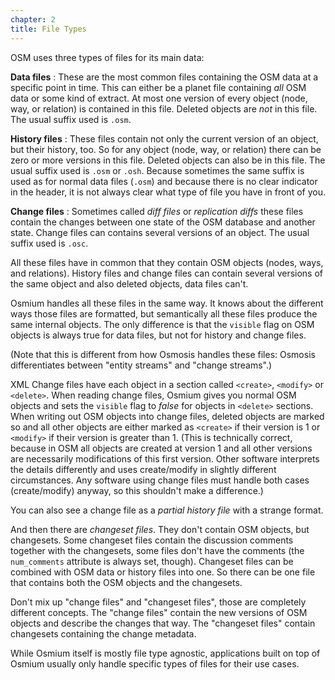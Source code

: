 ```yaml
---
chapter: 2
title: File Types
---
```


OSM uses three types of files for its main data:

**Data files**
:   These are the most common files containing the OSM data at a specific point
    in time. This can either be a planet file containing *all* OSM data or some
    kind of extract. At most one version of every object (node, way, or
    relation) is contained in this file. Deleted objects are *not* in this
    file. The usual suffix used is `.osm`.

**History files**
:   These files contain not only the current version of an object, but their
    history, too. So for any object (node, way, or relation) there can be zero
    or more versions in this file. Deleted objects can also be in this file.
    The usual suffix used is `.osm` or `.osh`. Because sometimes the same
    suffix is used as for normal data files (`.osm`) and because there is no
    clear indicator in the header, it is not always clear what type of file
    you have in front of you.

**Change files**
:   Sometimes called *diff files* or *replication diffs* these files
    contain the changes between one state of the OSM database and another
    state. Change files can contains several versions of an object.
    The usual suffix used is `.osc`.

All these files have in common that they contain OSM objects (nodes, ways, and
relations). History files and change files can contain several versions of the
same object and also deleted objects, data files can't.

Osmium handles all these files in the same way. It knows about the different
ways those files are formatted, but semantically all these files produce the
same internal objects. The only difference is that the `visible` flag on OSM
objects is always true for data files, but not for history and change files.

(Note that this is different from how Osmosis handles these files: Osmosis
differentiates between "entity streams" and "change streams".)

XML Change files have each object in a section called `<create>`, `<modify>`
or `<delete>`. When reading change files, Osmium gives you normal OSM objects
and sets the `visible` flag to *false* for objects in `<delete>` sections.
When writing out OSM objects into change files, deleted objects are marked
so and all other objects are either marked as `<create>` if their version is
1 or `<modify>` if their version is greater than 1. (This is technically
correct, because in OSM all objects are created at version 1 and all other
versions are necessarily modifications of this first version. Other software
interprets the details differently and uses create/modify in slightly different
circumstances. Any software using change files must handle both cases
(create/modify) anyway, so this shouldn't make a difference.)

You can also see a change file as a *partial history file* with a strange
format.

And then there are *changeset files*. They don't contain OSM objects, but
changesets. Some changeset files contain the discussion comments together
with the changesets, some files don't have the comments (the `num_comments`
attribute is always set, though). Changeset files can be combined with OSM
data or history files into one. So there can be one file that contains both
the OSM objects and the changesets.

Don't mix up "change files" and "changeset files", those are completely
different concepts. The "change files" contain the new versions of OSM
objects and describe the changes that way. The "changeset files" contain
changesets containing the change metadata.

While Osmium itself is mostly file type agnostic, applications built on top
of Osmium usually only handle specific types of files for their use cases.

